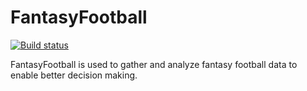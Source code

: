 # FantasyFootball

[![Build status](https://ci.appveyor.com/api/projects/status/github/charvey/FantasyFootball?svg=true)](https://ci.appveyor.com/project/charvey/FantasyFootball)

FantasyFootball is used to gather and analyze fantasy football data to enable better decision making.
